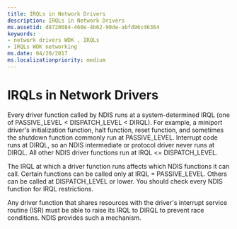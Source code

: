```yaml
---
title: IRQLs in Network Drivers
description: IRQLs in Network Drivers
ms.assetid: d8720084-460e-4b62-90de-abfd96cd6364
keywords:
- network drivers WDK , IRQLs
- IRQLs WDK networking
ms.date: 04/20/2017
ms.localizationpriority: medium
---
```


# IRQLs in Network Drivers





Every driver function called by NDIS runs at a system-determined IRQL (one of PASSIVE\_LEVEL &lt; DISPATCH\_LEVEL &lt; DIRQL). For example, a miniport driver's initialization function, halt function, reset function, and sometimes the shutdown function commonly run at PASSIVE\_LEVEL. Interrupt code runs at DIRQL, so an NDIS intermediate or protocol driver never runs at DIRQL. All other NDIS driver functions run at IRQL &lt;= DISPATCH\_LEVEL.

The IRQL at which a driver function runs affects which NDIS functions it can call. Certain functions can be called only at IRQL = PASSIVE\_LEVEL. Others can be called at DISPATCH\_LEVEL or lower. You should check every NDIS function for IRQL restrictions.

Any driver function that shares resources with the driver's interrupt service routine (ISR) must be able to raise its IRQL to DIRQL to prevent race conditions. NDIS provides such a mechanism.

 

 





